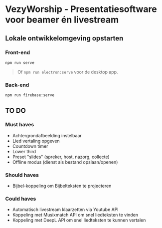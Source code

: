 # VezyWorship - Presentatiesoftware voor beamer én livestream

## Lokale ontwikkelomgeving opstarten
### Front-end
```
npm run serve
```
> Of `npm run electron:serve` voor de desktop app.

### Back-end
```
npm run firebase:serve
```

## TO DO
### Must haves
- Achtergrondafbeelding instelbaar
- Lied vertaling opgeven
- Countdown timer
- Lower third
- Preset "slides" (spreker, host, nazorg, collecte)
- Offline modus (dienst als bestand opslaan/openen)

### Should haves
- Bijbel-koppeling om Bijbelteksten te projecteren

### Could haves
- Automatisch livestream klaarzetten via Youtube API
- Koppeling met Musixmatch API om snel liedteksten te vinden
- Koppeling met DeepL API om snel liedteksten te kunnen vertalen
